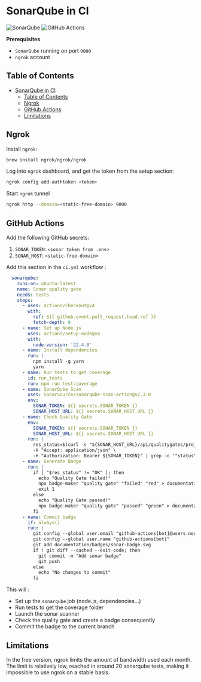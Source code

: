 # SonarQube in CI

![SonarQube](https://img.shields.io/badge/SonarQube-v10-blue?logo=sonarqube)
![GitHub Actions](https://img.shields.io/badge/GitHub%20Actions-v3-black?logo=github)

**Prerequisites**

- `SonarQube` running on port `9000`
- `ngrok` account

## Table of Contents

<!-- TOC -->
* [SonarQube in CI](#sonarqube-in-ci)
  * [Table of Contents](#table-of-contents)
  * [Ngrok](#ngrok)
  * [GitHub Actions](#github-actions)
  * [Limitations](#limitations)
<!-- TOC -->

## Ngrok

Install `ngrok`:

```bash
brew install ngrok/ngrok/ngrok
```

Log into `ngrok` dashboard, and get the token from the setup section:

```bash
ngrok config add-authtoken <token>
```

Start `ngrok` tunnel

```bash
ngrok http --domain=<static-free-domain> 9000
```

## GitHub Actions

Add the following GitHub secrets:

1. `SONAR_TOKEN`: `<sonar token from .env>`
2. `SONAR_HOST`: `<static-free-domain>`

Add this section in the `ci.yml` workflow : 

```yaml
  sonarqube:
    runs-on: ubuntu-latest
    name: Sonar quality gate
    needs: tests
    steps:
      - uses: actions/checkout@v4
        with:
          ref: ${{ github.event.pull_request.head.ref }}
          fetch-depth: 0
      - name: Set up Node.js
        uses: actions/setup-node@v4
        with:
          node-version: '22.4.0'
      - name: Install dependencies
        run: |
          npm install -g yarn
          yarn
      - name: Run tests to get coverage
        id: run_tests
        run: npm run test:coverage
      - name: SonarQube Scan
        uses: SonarSource/sonarqube-scan-action@v2.3.0
        env:
          SONAR_TOKEN: ${{ secrets.SONAR_TOKEN }}
          SONAR_HOST_URL: ${{ secrets.SONAR_HOST_URL }}
      - name: Check Quality Gate
        env:
          SONAR_TOKEN: ${{ secrets.SONAR_TOKEN }}
          SONAR_HOST_URL: ${{ secrets.SONAR_HOST_URL }}
        run: |
          res_status=$(curl -s "${SONAR_HOST_URL}/api/qualitygates/project_status?projectKey=Portfolio" \
          -H "Accept: application/json" \
          -H "Authorization: Bearer ${SONAR_TOKEN}" | grep -o '"status":"[^"]*' | head -1 | cut -d':' -f2 | tr -d '"')
      - name: Generate Badge
        run: |
          if [ "$res_status" != "OK" ]; then
            echo "Quality Gate failed!"
            npx badge-maker "quality gate" "failed" "red" > documentation/badges/sonar-badge.svg
            exit 1
          else
            echo "Quality Gate passed!"
            npx badge-maker "quality gate" "passed" "green" > documentation/badges/sonar-badge.svg
          fi
      - name: Commit badge
        if: always()
        run: |
          git config --global user.email "github-actions[bot]@users.noreply.github.com"
          git config --global user.name "github-actions[bot]"
          git add documentation/badges/sonar-badge.svg
          if ! git diff --cached --exit-code; then
            git commit -m "Add sonar badge"
            git push
          else
            echo "No changes to commit"
          fi
```

This will : 

- Set up the `sonarqube` job (node.js, dependencies...)
- Run tests to get the coverage folder
- Launch the sonar scanner
- Check the quality gate and create a badge consequently
- Commit the badge to the current branch

## Limitations

In the free version, ngrok limits the amount of bandwidth used each month. The limit is relatively low, reached in around 20 sonarqube tests, making it impossible to use ngrok on a stable basis.

